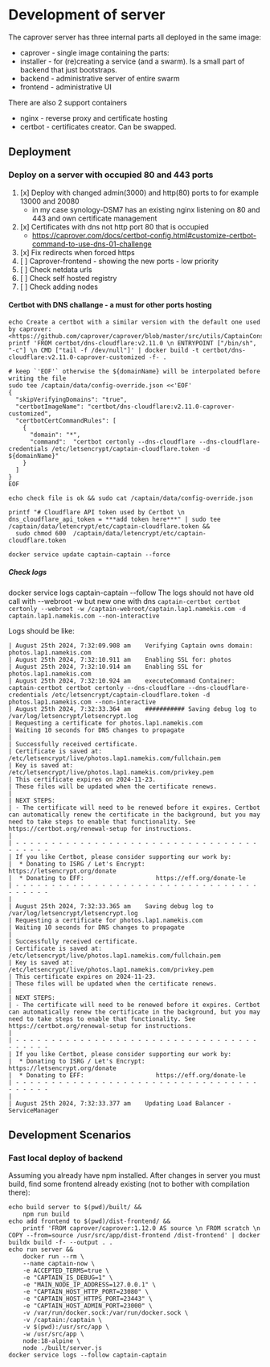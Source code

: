 # Development of server

The caprover server has three internal parts all deployed in the same image:

- caprover - single image containing the parts:
- installer - for (re)creating a service (and a swarm). Is a small part of backend that just bootstraps.
- backend - administrative server of entire swarm
- frontend - administrative UI

There are also 2 support containers

- nginx - reverse proxy and certificate hosting
- certbot - certificates creator. Can be swapped.

## Deployment

### Deploy on a server with occupied 80 and 443 ports

1. [x] Deploy with changed admin(3000) and http(80) ports to for example 13000 and 20080
   - in my case synology-DSM7 has an existing nginx listening on 80 and 443 and own certificate management
2. [x] Certificates with dns not http port 80 that is occupied
   - <https://caprover.com/docs/certbot-config.html#customize-certbot-command-to-use-dns-01-challenge>
3. [x] Fix redirects when forced https
4. [ ] Caprover-frontend - showing the new ports - low priority
5. [ ] Check netdata urls
6. [ ] Check self hosted registry
7. [ ] Check adding nodes

#### Certbot with DNS challange - a must for other ports hosting

```shell
echo Create a certbot with a similar version with the default one used by caprover: <https://github.com/caprover/caprover/blob/master/src/utils/CaptainConstants.ts#L58>
printf 'FROM certbot/dns-cloudflare:v2.11.0 \n ENTRYPOINT ["/bin/sh", "-c"] \n CMD ["tail -f /dev/null"]' | docker build -t certbot/dns-cloudflare:v2.11.0-caprover-customized -f- .

# keep `'EOF'` otherwise the ${domainName} will be interpolated before writing the file
sudo tee /captain/data/config-override.json <<'EOF'
{
  "skipVerifyingDomains": "true",
  "certbotImageName": "certbot/dns-cloudflare:v2.11.0-caprover-customized",
  "certbotCertCommandRules": [
    {
      "domain": "*",
      "command":  "certbot certonly --dns-cloudflare --dns-cloudflare-credentials /etc/letsencrypt/captain-cloudflare.token -d ${domainName}" 
    }
  ]
}
EOF

echo check file is ok && sudo cat /captain/data/config-override.json

printf "# Cloudflare API token used by Certbot \n dns_cloudflare_api_token = ***add token here***" | sudo tee /captain/data/letencrypt/etc/captain-cloudflare.token && 
  sudo chmod 600  /captain/data/letencrypt/etc/captain-cloudflare.token

docker service update captain-captain --force
```

##### Check logs

docker service logs captain-captain --follow
The logs should not have old call with --webroot -w but new one with dns
`captain-certbot certbot certonly --webroot -w /captain-webroot/captain.lap1.namekis.com -d captain.lap1.namekis.com --non-interactive`

Logs should be like:

```
| August 25th 2024, 7:32:09.908 am    Verifying Captain owns domain: photos.lap1.namekis.com
| August 25th 2024, 7:32:10.911 am    Enabling SSL for: photos
| August 25th 2024, 7:32:10.914 am    Enabling SSL for photos.lap1.namekis.com
| August 25th 2024, 7:32:10.924 am    executeCommand Container: captain-certbot certbot certonly --dns-cloudflare --dns-cloudflare-credentials /etc/letsencrypt/captain-cloudflare.token -d photos.lap1.namekis.com --non-interactive
| August 25th 2024, 7:32:33.364 am    ########### Saving debug log to /var/log/letsencrypt/letsencrypt.log
| Requesting a certificate for photos.lap1.namekis.com
| Waiting 10 seconds for DNS changes to propagate
|
| Successfully received certificate.
| Certificate is saved at: /etc/letsencrypt/live/photos.lap1.namekis.com/fullchain.pem
| Key is saved at:         /etc/letsencrypt/live/photos.lap1.namekis.com/privkey.pem
| This certificate expires on 2024-11-23.
| These files will be updated when the certificate renews.
|
| NEXT STEPS:
| - The certificate will need to be renewed before it expires. Certbot can automatically renew the certificate in the background, but you may need to take steps to enable that functionality. See https://certbot.org/renewal-setup for instructions.
|
| - - - - - - - - - - - - - - - - - - - - - - - - - - - - - - - - - - - - - - - -
| If you like Certbot, please consider supporting our work by:
|  * Donating to ISRG / Let's Encrypt:   https://letsencrypt.org/donate
|  * Donating to EFF:                    https://eff.org/donate-le
| - - - - - - - - - - - - - - - - - - - - - - - - - - - - - - - - - - - - - - - -
|
| August 25th 2024, 7:32:33.365 am    Saving debug log to /var/log/letsencrypt/letsencrypt.log
| Requesting a certificate for photos.lap1.namekis.com
| Waiting 10 seconds for DNS changes to propagate
|
| Successfully received certificate.
| Certificate is saved at: /etc/letsencrypt/live/photos.lap1.namekis.com/fullchain.pem
| Key is saved at:         /etc/letsencrypt/live/photos.lap1.namekis.com/privkey.pem
| This certificate expires on 2024-11-23.
| These files will be updated when the certificate renews.
|
| NEXT STEPS:
| - The certificate will need to be renewed before it expires. Certbot can automatically renew the certificate in the background, but you may need to take steps to enable that functionality. See https://certbot.org/renewal-setup for instructions.
|
| - - - - - - - - - - - - - - - - - - - - - - - - - - - - - - - - - - - - - - - -
| If you like Certbot, please consider supporting our work by:
|  * Donating to ISRG / Let's Encrypt:   https://letsencrypt.org/donate
|  * Donating to EFF:                    https://eff.org/donate-le
| - - - - - - - - - - - - - - - - - - - - - - - - - - - - - - - - - - - - - - - -
|
| August 25th 2024, 7:32:33.377 am    Updating Load Balancer - ServiceManager
```

## Development Scenarios

### Fast local deploy of backend

Assuming you already have npm installed.
After changes in server you must build, find some frontend already existing (not to bother with compilation there):

```cli
echo build server to $(pwd)/built/ && 
    npm run build
echo add frontend to $(pwd)/dist-frontend/ &&
    printf 'FROM caprover/caprover:1.12.0 AS source \n FROM scratch \n COPY --from=source /usr/src/app/dist-frontend /dist-frontend' | docker buildx build -f- --output . .
echo run server &&
    docker run --rm \
    --name captain-now \
    -e ACCEPTED_TERMS=true \
    -e "CAPTAIN_IS_DEBUG=1" \
    -e "MAIN_NODE_IP_ADDRESS=127.0.0.1" \
    -e "CAPTAIN_HOST_HTTP_PORT=23080" \
    -e "CAPTAIN_HOST_HTTPS_PORT=23443" \
    -e "CAPTAIN_HOST_ADMIN_PORT=23000" \
    -v /var/run/docker.sock:/var/run/docker.sock \
    -v /captain:/captain \
    -v $(pwd):/usr/src/app \
    -w /usr/src/app \
    node:18-alpine \
    node ./built/server.js
docker service logs --follow captain-captain
```

###
